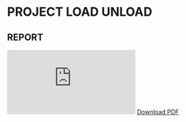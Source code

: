 # PROJECT LOAD UNLOAD

## REPORT
<embed src="https://niveditjain.github.io/PDF.pdf" type="application/pdf">
<a href="https://github.com/NiveditJain/CS323-Project/raw/master/Report/PDF.pdf">Download PDF</a>
